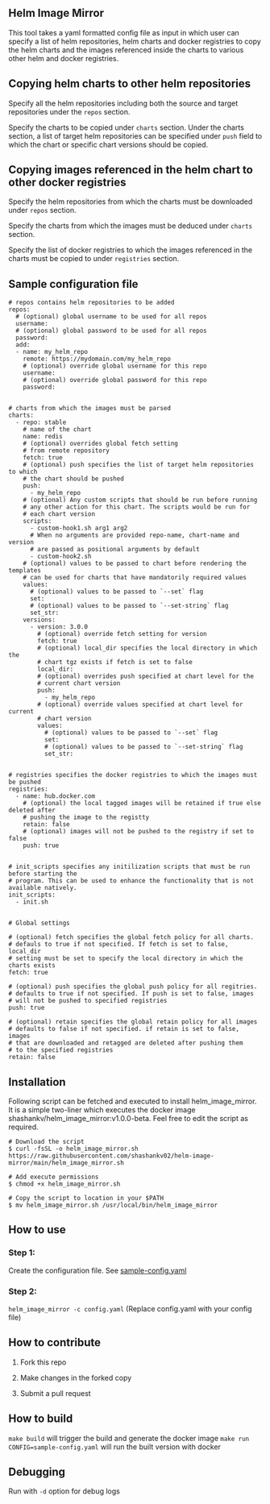 ## Helm Image Mirror

This tool takes a yaml formatted config file as input in which user
can specify a list of helm repositories, helm charts and docker registries 
to copy the helm charts and the images referenced inside the charts to various
other helm and docker registries.

## Copying helm charts to other helm repositories

Specify all the helm repositories including both the source and target 
repositories under the `repos` section. 

Specify the charts to be copied under `charts` section. Under the charts 
section, a list of target helm repositories can be specified under `push` field
to which the chart or specific chart versions should be copied. 


## Copying images referenced in the helm chart to other docker registries

Specify the helm repositories from which the charts must be downloaded under
`repos` section.

Specify the charts from which the images must be deduced under `charts` section.

Specify the list of docker registries to which the images referenced in the
charts must be copied to under `registries` section. 


## Sample configuration file

```
# repos contains helm repositories to be added
repos:
  # (optional) global username to be used for all repos
  username:
  # (optional) global password to be used for all repos
  password:
  add:
  - name: my_helm_repo
    remote: https://mydomain.com/my_helm_repo
    # (optional) override global username for this repo
    username:
    # (optional) override global password for this repo
    password:


# charts from which the images must be parsed
charts:
  - repo: stable
    # name of the chart
    name: redis
    # (optional) overrides global fetch setting
    # from remote repository
    fetch: true
    # (optional) push specifies the list of target helm repositories to which
    # the chart should be pushed
    push:
      - my_helm_repo
    # (optional) Any custom scripts that should be run before running
    # any other action for this chart. The scripts would be run for 
    # each chart version
    scripts:
      - custom-hook1.sh arg1 arg2
      # When no arguments are provided repo-name, chart-name and version 
      # are passed as positional arguments by default
      - custom-hook2.sh
    # (optional) values to be passed to chart before rendering the templates
    # can be used for charts that have mandatorily required values
    values:
      # (optional) values to be passed to `--set` flag
      set:
      # (optional) values to be passed to `--set-string` flag
      set_str:
    versions:
      - version: 3.0.0
        # (optional) override fetch setting for version
        fetch: true
        # (optional) local_dir specifies the local directory in which the
        # chart tgz exists if fetch is set to false
        local_dir:
        # (optional) overrides push specified at chart level for the
        # current chart version
        push:
          - my_helm_repo
        # (optional) override values specified at chart level for current 
        # chart version
        values:
          # (optional) values to be passed to `--set` flag
          set:
          # (optional) values to be passed to `--set-string` flag
          set_str:


# registries specifies the docker registries to which the images must be pushed
registries:
  - name: hub.docker.com
    # (optional) the local tagged images will be retained if true else deleted after
    # pushing the image to the registty
    retain: false
    # (optional) images will not be pushed to the registry if set to false
    push: true


# init_scripts specifies any initilization scripts that must be run before starting the
# program. This can be used to enhance the functionality that is not available natively.
init_scripts:
  - init.sh


# Global settings

# (optional) fetch specifies the global fetch policy for all charts.
# defauls to true if not specified. If fetch is set to false, local_dir
# setting must be set to specify the local directory in which the charts exists
fetch: true

# (optional) push specifies the global push policy for all regitries.
# defaults to true if not specified. If push is set to false, images
# will not be pushed to specified registries
push: true

# (optional) retain specifies the global retain policy for all images
# defaults to false if not specified. if retain is set to false, images
# that are downloaded and retagged are deleted after pushing them
# to the specified registries
retain: false
```

## Installation

Following script can be fetched and executed to install helm_image_mirror. It is a simple two-liner which executes
the docker image shashankv/helm_image_mirror:v1.0.0-beta. Feel free to edit the script
as required.

```
# Download the script
$ curl -fsSL -o helm_image_mirror.sh https://raw.githubusercontent.com/shashankv02/helm-image-mirror/main/helm_image_mirror.sh

# Add execute permissions
$ chmod +x helm_image_mirror.sh

# Copy the script to location in your $PATH
$ mv helm_image_mirror.sh /usr/local/bin/helm_image_mirror
```

## How to use

### Step 1:

Create the configuration file. See [sample-config.yaml](sample-config.yaml)

### Step 2:

`helm_image_mirror -c config.yaml` (Replace config.yaml with your config file)

## How to contribute

1. Fork this repo

2. Make changes in the forked copy

3. Submit a pull request

## How to build

`make build` will trigger the build and generate the docker image
`make run CONFIG=sample-config.yaml` will run the built version with docker

## Debugging

Run with `-d` option for debug logs

